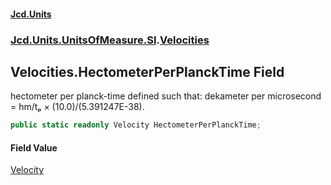 #### [Jcd.Units](index 'index')
### [Jcd.Units.UnitsOfMeasure.SI](Jcd.Units.UnitsOfMeasure.SI 'Jcd.Units.UnitsOfMeasure.SI').[Velocities](Velocities 'Jcd.Units.UnitsOfMeasure.SI.Velocities')

## Velocities.HectometerPerPlanckTime Field

hectometer per planck-time defined such that: dekameter per microsecond = hm/tₚ × (10.0)/(5.391247E-38).

```csharp
public static readonly Velocity HectometerPerPlanckTime;
```

#### Field Value
[Velocity](Velocity 'Jcd.Units.UnitTypes.Velocity')